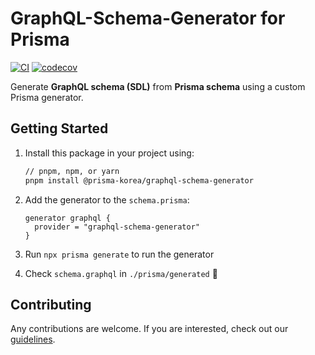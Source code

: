 # GraphQL-Schema-Generator for Prisma


[![CI](https://github.com/prisma-korea/graphql-schema-generator/actions/workflows/ci.yml/badge.svg)](https://github.com/prisma-korea/graphql-schema-generator/actions/workflows/ci.yml)
[![codecov](https://codecov.io/gh/prisma-korea/graphql-schema-generator/branch/master/graph/badge.svg?token=H4VN0S3ES9)](https://codecov.io/gh/prisma-korea/graphql-schema-generator)


Generate **GraphQL schema (SDL)** from **Prisma schema** using a custom Prisma generator.

## Getting Started

1. Install this package in your project using:

   ```sh
   // pnpm, npm, or yarn
   pnpm install @prisma-korea/graphql-schema-generator
   ```

2. Add the generator to the `schema.prisma`:

   ```prisma
   generator graphql {
     provider = "graphql-schema-generator"
   }
   ```

3. Run `npx prisma generate` to run the generator

4. Check `schema.graphql` in `./prisma/generated` 🎉

## Contributing

Any contributions are welcome. If you are interested, check out our [guidelines](https://github.com/prisma-korea/graphql-schema-generator/blob/master/CONTRIBUTING.md).
